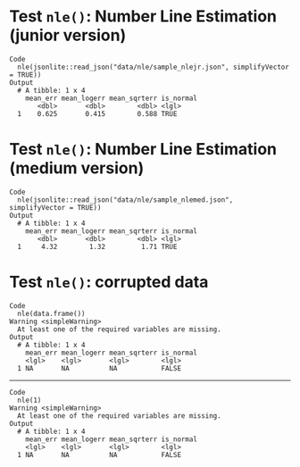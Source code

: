 # Test `nle()`: Number Line Estimation (junior version)

    Code
      nle(jsonlite::read_json("data/nle/sample_nlejr.json", simplifyVector = TRUE))
    Output
      # A tibble: 1 x 4
        mean_err mean_logerr mean_sqrterr is_normal
           <dbl>       <dbl>        <dbl> <lgl>    
      1    0.625       0.415        0.588 TRUE     

# Test `nle()`: Number Line Estimation (medium version)

    Code
      nle(jsonlite::read_json("data/nle/sample_nlemed.json", simplifyVector = TRUE))
    Output
      # A tibble: 1 x 4
        mean_err mean_logerr mean_sqrterr is_normal
           <dbl>       <dbl>        <dbl> <lgl>    
      1     4.32        1.32         1.71 TRUE     

# Test `nle()`: corrupted data

    Code
      nle(data.frame())
    Warning <simpleWarning>
      At least one of the required variables are missing.
    Output
      # A tibble: 1 x 4
        mean_err mean_logerr mean_sqrterr is_normal
        <lgl>    <lgl>       <lgl>        <lgl>    
      1 NA       NA          NA           FALSE    

---

    Code
      nle(1)
    Warning <simpleWarning>
      At least one of the required variables are missing.
    Output
      # A tibble: 1 x 4
        mean_err mean_logerr mean_sqrterr is_normal
        <lgl>    <lgl>       <lgl>        <lgl>    
      1 NA       NA          NA           FALSE    

